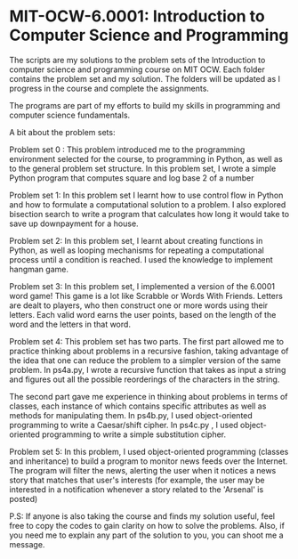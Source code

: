 # MIT-OCW-6.0001: Introduction to Computer Science and Programming

The scripts are my solutions to the problem sets of the Introduction to computer science and programming course on MIT OCW. Each folder contains the problem set and my solution. The folders will be updated as I progress in the course and complete the assignments.

The programs are part of my efforts to build my skills in programming and computer science fundamentals. 

A bit about the problem sets:

Problem set 0 : This problem introduced me to the programming environment selected for the course, to programming in Python, as well as to the general problem set structure. In this problem set, I wrote a simple Python program that computes square and log base 2 of a number

Problem set 1: In this problem set I learnt how to use control flow in Python and how to formulate a computational solution to a problem.  I also explored bisection search to write a program that calculates how long it would take to save up downpayment for a house.   

Problem set 2: In this problem set, I learnt about creating functions in Python, as well as looping mechanisms for repeating a computational process until a condition is reached.   I used the knowledge to implement hangman game.

Problem set 3: In this problem set, I implemented a version of the 6.0001 word game! This game is a lot like Scrabble or Words With Friends. Letters are dealt to players, who then construct one or more words using their letters. Each valid word earns the user points, based on the length of the word and the letters in that word.

Problem set 4: This problem set has two parts. The first part allowed me to practice thinking about problems in a recursive fashion, taking advantage of the idea that one can reduce the problem to a simpler version of the same problem. In ps4a.py, I wrote a recursive function that takes as input a string and figures out all the possible reorderings of the characters in the string.

The second part gave me experience in thinking about problems in terms of classes, each instance of which contains specific attributes as well as methods for manipulating them. In ps4b.py, I used object-oriented programming to write a Caesar/shift cipher. In ps4c.py , I used object-oriented programming to write a simple substitution cipher.

Problem set 5: In this problem, I used object-oriented programming (classes and inheritance) to build a program to monitor news feeds over the Internet. The program will filter the news, alerting the user when it notices a news story that matches that user's interests (for example, the user may be interested in a notification whenever a story related to the 'Arsenal' is posted)


P.S: If anyone is also taking the course and finds my solution useful, feel free to copy the codes to gain clarity on how to solve the problems. 
Also, if you need me to explain any part of the solution to you, you can shoot me a message.
